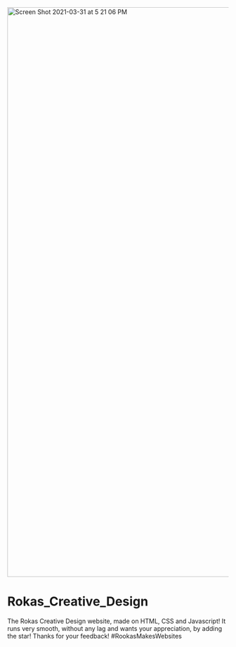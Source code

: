 <img width="1296" alt="Screen Shot 2021-03-31 at 5 21 06 PM" src="https://user-images.githubusercontent.com/38469892/113159705-806da480-9245-11eb-913f-3e27a9beabe4.png">




# Rokas_Creative_Design
The Rokas Creative Design website, made on HTML, CSS and Javascript! It runs very smooth, without any lag and wants your appreciation, by adding the star! Thanks for your feedback! #RookasMakesWebsites
